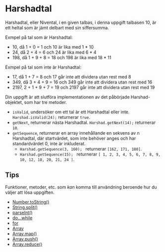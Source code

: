 # Harshadtal

Harshadtal, eller Nivental, i en given talbas, i denna uppgift talbasen 10, är ett heltal som är jämt delbart med sin siffersumma.

Exmpel på tal som är Harshadtal:

- 10, då 1 + 0 = 1 och 10 är lika med 1 * 10
- 24, då 2 + 4 = 6 och 24 är lika med 6 * 4
- 198, då 1 + 9 + 8 = 18 och 198 är lika med 18 * 11

Exmpel på tal som inte är Harshadtal:

- 17, då 1 + 7 = 8 och 17 går inte att dividera utan rest med 8
- 349, då 3 + 4 + 9 = 16 och 349 går inte att dividera utan rest med 16
- 2197, 2 + 1 + 9 + 7 = 19 och 2197 går inte att dividera utan rest med 19

Din uppgift är att slutföra implementationen av det påbörjade Harshad-objektet, som har tre metoder.

- `isValid`, undersöker om ett tal är ett Harshadtal eller inte. `Harshad.isValid(24);` returnerar `true`.
- `getNext`, returnerar nästa Harshadtal. `Harshad.getNext(14);` returnerar `18`.
- `getSequence`, returnerar en array innehållande en sekvens av n Harshadtal, där startvärdet, som inte behöver anges och har standardvärdet 0, inte är inkluderat. 
	- `Harshad.getSequence(3, 160); ` returnerar `[162, 171, 180]`.
	- `Harshad.getSequence(15); ` returnerar `[ 1, 2, 3, 4, 5, 6, 7, 8, 9, 10, 12, 18, 20, 21, 24 ]`.

## Tips

Funktioner, metoder, etc. som *kan* komma till användning beroende hur du väljer att lösa uppgiften.

- [Number.toString()](https://developer.mozilla.org/en-US/docs/Web/JavaScript/Reference/Global_Objects/Number/toString)
- [String.split()](https://developer.mozilla.org/en-US/docs/Web/JavaScript/Reference/Global_Objects/String/split)
- [parseInt()](https://developer.mozilla.org/en-US/docs/Web/JavaScript/Reference/Global_Objects/parseInt)
- [do...while](https://developer.mozilla.org/en-US/docs/Web/JavaScript/Guide/Loops_and_iteration#do...while_statement)
- [for](https://developer.mozilla.org/en-US/docs/Web/JavaScript/Guide/Loops_and_iteration#for_statement)
- [Array](https://developer.mozilla.org/en-US/docs/Web/JavaScript/Reference/Global_Objects/Array)
- [Array.map()](https://developer.mozilla.org/en-US/docs/Web/JavaScript/Reference/Global_Objects/Array/map)
- [Array.push()](https://developer.mozilla.org/en-US/docs/Web/JavaScript/Reference/Global_Objects/Array/push)
- [Array.reduce()](https://developer.mozilla.org/en-US/docs/Web/JavaScript/Reference/Global_Objects/Array/Reduce)
